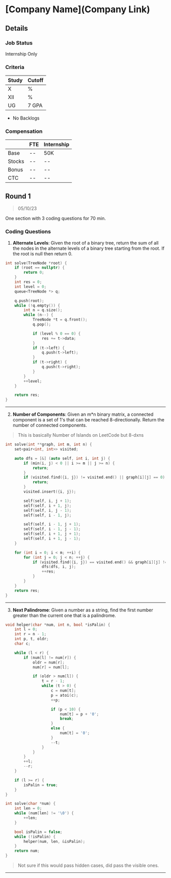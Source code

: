 # [Company Name](Company Link)

## Details

### Job Status

Internship Only

### Criteria

| Study | Cutoff |
|-------|--------|
| X     | %      |
| XII   | %      |
| UG    | 7 GPA  |

[comment]: # (Any other details go under this. This is a comment)

- No Backlogs

### Compensation

|        | FTE | Internship |
|--------|-----|------------|
| Base   | --  | 50K        |
| Stocks | --  | --         |
| Bonus  | --  | --         |
| CTC    | --  | --         |

[comment]: # (Details about the rounds go under this comment.)

## Round 1

> 05/10/23

[comment]: # (Summary of the sections and experience below this comment.)

One section with 3 coding questions for 70 min.

### Coding Questions

1. **Alternate Levels**: Given the root of a binary tree, return the sum of all the nodes in the alternate levels of a binary tree starting from the root. If the root is null then return 0.

[comment]: # (Add any resources or links or code to this question under this comment.)

```cpp
int solve(TreeNode *root) {
    if (root == nullptr) {
        return 0;
    }
    int res = 0;
    int level = 0;
    queue<TreeNode *> q;

    q.push(root);
    while (!q.empty()) {
        int n = q.size();
        while (n--) {
            TreeNode *t = q.front();
            q.pop();

            if (level % 0 == 0) {
                res += t->data;
            }
            if (t->left) {
                q.push(t->left);
            }
            if (t->right) {
                q.push(t->right);
            }
        }
        ++level;
    }

    return res;
}
```

---

2. **Number of Components**: Given an m*n binary matrix, a connected component is a set of 1's that can be reached 8-directionally. Return the number of connected components.

> This is basically Number of Islands on LeetCode but 8-dxns

[comment]: # (Add any resources or links or code to this question under this comment.)

```cpp
int solve(int **graph, int m, int n) {
    set<pair<int, int>> visited;

    auto dfs = [&] (auto self, int i, int j) {
        if (min(i, j) < 0 || i >= m || j >= n) {
            return;
        }
        if (visited.find({i, j}) != visited.end() || graph[i][j] == 0) {
            return;
        }
        visited.insert({i, j});

        self(self, i, j + 1);
        self(self, i + 1, j);
        self(self, i, j - 1);
        self(self, i - 1, j);

        self(self, i - 1, j + 1);
        self(self, i - 1, j - 1);
        self(self, i + 1, j + 1);
        self(self, i + 1, j - 1);
    }

    for (int i = 0; i < m; ++i) {
        for (int j = 0; j < n; ++j) {
            if (visited.find({i, j}) == visited.end() && graph[i][j] != 0) {
                dfs(dfs, i, j);
                ++res;
            }
        }
    }
    return res;
}
```

---

3. **Next Palindrome**: Given a number as a string, find the first number greater than the current one that is a palindrome.

[comment]: # (Add any resources or links or code to this question under this comment.)

```cpp
void helper(char *num, int n, bool *isPalin) {
    int l = 0;
    int r = n - 1;
    int p, t, oldr;
    char c;

    while (l < r) {
        if (num[l] != num[r]) {
            oldr = num[r];
            num[r] = num[l];

            if (oldr > num[l]) {
                t = r - 1;
                while (t > 0) {
                    c = num[t];
                    p = atoi(c);
                    ++p;

                    if (p < 10) {
                        num[t] = p + '0';
                        break;
                    }
                    else {
                        num[t] = '0';
                    }
                    --t;
                }
            }
        }
        ++l;
        --r;
    }

    if (l >= r) {
        isPalin = true;
    }
}

int solve(char *num) {
    int len = 0;
    while (num[len] != '\0') {
        ++len;
    }

    bool isPalin = false;
    while (!isPalin) {
        helper(num, len, &isPalin);
    }
    return num;
}
```

> Not sure if this would pass hidden cases, did pass the visible ones.

---
